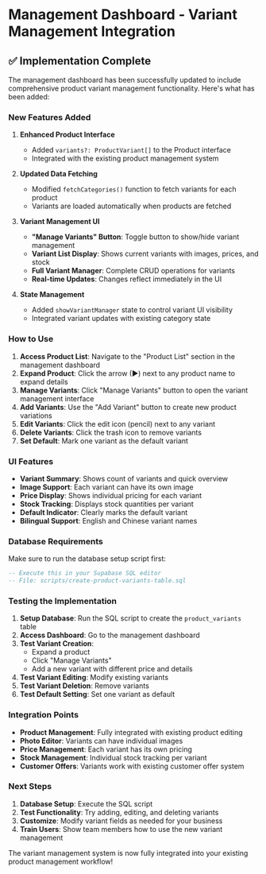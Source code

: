 # Management Dashboard - Variant Management Integration

## ✅ **Implementation Complete**

The management dashboard has been successfully updated to include comprehensive product variant management functionality. Here's what has been added:

### **New Features Added**

1. **Enhanced Product Interface**
   - Added `variants?: ProductVariant[]` to the Product interface
   - Integrated with the existing product management system

2. **Updated Data Fetching**
   - Modified `fetchCategories()` function to fetch variants for each product
   - Variants are loaded automatically when products are fetched

3. **Variant Management UI**
   - **"Manage Variants" Button**: Toggle button to show/hide variant management
   - **Variant List Display**: Shows current variants with images, prices, and stock
   - **Full Variant Manager**: Complete CRUD operations for variants
   - **Real-time Updates**: Changes reflect immediately in the UI

4. **State Management**
   - Added `showVariantManager` state to control variant UI visibility
   - Integrated variant updates with existing category state

### **How to Use**

1. **Access Product List**: Navigate to the "Product List" section in the management dashboard
2. **Expand Product**: Click the arrow (▶) next to any product name to expand details
3. **Manage Variants**: Click "Manage Variants" button to open the variant management interface
4. **Add Variants**: Use the "Add Variant" button to create new product variations
5. **Edit Variants**: Click the edit icon (pencil) next to any variant
6. **Delete Variants**: Click the trash icon to remove variants
7. **Set Default**: Mark one variant as the default variant

### **UI Features**

- **Variant Summary**: Shows count of variants and quick overview
- **Image Support**: Each variant can have its own image
- **Price Display**: Shows individual pricing for each variant
- **Stock Tracking**: Displays stock quantities per variant
- **Default Indicator**: Clearly marks the default variant
- **Bilingual Support**: English and Chinese variant names

### **Database Requirements**

Make sure to run the database setup script first:
```sql
-- Execute this in your Supabase SQL editor
-- File: scripts/create-product-variants-table.sql
```

### **Testing the Implementation**

1. **Setup Database**: Run the SQL script to create the `product_variants` table
2. **Access Dashboard**: Go to the management dashboard
3. **Test Variant Creation**: 
   - Expand a product
   - Click "Manage Variants"
   - Add a new variant with different price and details
4. **Test Variant Editing**: Modify existing variants
5. **Test Variant Deletion**: Remove variants
6. **Test Default Setting**: Set one variant as default

### **Integration Points**

- **Product Management**: Fully integrated with existing product editing
- **Photo Editor**: Variants can have individual images
- **Price Management**: Each variant has its own pricing
- **Stock Management**: Individual stock tracking per variant
- **Customer Offers**: Variants work with existing customer offer system

### **Next Steps**

1. **Database Setup**: Execute the SQL script
2. **Test Functionality**: Try adding, editing, and deleting variants
3. **Customize**: Modify variant fields as needed for your business
4. **Train Users**: Show team members how to use the new variant management

The variant management system is now fully integrated into your existing product management workflow!
